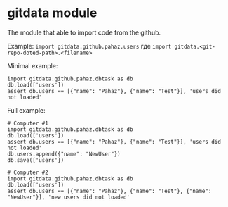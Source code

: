# gitdata module #
The module that able to import code from the github.

Example: `import gitdata.github.pahaz.users` где `import gitdata.<git-repo-doted-path>.<filename>`

Minimal example:

```
import gitdata.github.pahaz.dbtask as db
db.load(['users'])
assert db.users == [{"name": "Pahaz"}, {"name": "Test"}], 'users did not loaded'
```

Full example:

```
# Computer #1
import gitdata.github.pahaz.dbtask as db
db.load(['users'])
assert db.users == [{"name": "Pahaz"}, {"name": "Test"}], 'users did not loaded'
db.users.append({"name": "NewUser"})
db.save(['users'])

# Computer #2
import gitdata.github.pahaz.dbtask as db
db.load(['users'])
assert db.users == [{"name": "Pahaz"}, {"name": "Test"}, {"name": "NewUser"}], 'new users did not loaded'
```
